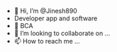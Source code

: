 - 👋 Hi, I’m @Jinesh890
- Developer app and software 
- 🌱 BCA
- 💞️ I’m looking to collaborate on ...
- 📫 How to reach me ...

<!---
Jinesh890/Jinesh890 is a ✨ special ✨ repository because its `README.md` (this file) appears on your GitHub profile.
You can click the Preview link to take a look at your changes.
--->
